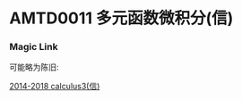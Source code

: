 
# AMTD0011 多元函数微积分(信)

### Magic Link

可能略为陈旧:

[2014-2018 calculus3(信)](https://github.com/Emanual20/Emanual20.github.io/tree/main/resources/grade-1/AMTD0011/)